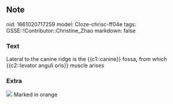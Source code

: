 ## Note
nid: 1661020717259
model: Cloze-chrisc-ff04e
tags: GSSE::!Contributor::Christine_Zhao
markdown: false

### Text
<div>
  <div>
    <div>
      <div>
        Lateral to the canine ridge is the {{c1::canine}}
        fossa<span style="font-weight: 700;">,</span> from which
        {{c2::levator anguli oris}} muscle arises
      </div>
    </div>
  </div>
</div>

### Extra
<img src="paste-6643a1b5da5b54e38604caa9629b0fce857ca3f5.jpg">
Marked in orange
